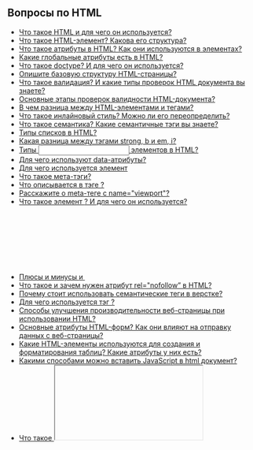 ## Вопросы по HTML

- [Что такое HTML и для чего он используется?](1.md)
- [Что такое HTML-элемент? Какова его структура?](2.md)
- [Что такое атрибуты в HTML? Как они используются в элементах?](3.md)
- [Какие глобальные атрибуты есть в HTML?](4.md)
- [Что такое doctype? И для чего он используется?](5.md)
- [Опишите базовую структуру HTML-страницы?](6.md)
- [Что такое валидация? И какие типы проверок HTML документа вы знаете?](7.md)
- [Основные этапы проверок валидности HTML-документа?](8.md)
- [В чем разница между HTML-элементами и тегами?](9.md)
- [Что такое инлайновый стиль? Можно ли его переопределить?](10.md)
- [Что такое семантика? Какие семантичные тэги вы знаете?](11.md)
- [Типы списков в HTML?](12.md)
- [Какая разница между тэгами strong, b и em, i?](13.md)
- [Типы <input> элементов в HTML?](14.md)
- [Для чего используют data-атрибуты?](15.md)
- [Для чего используется элемент <datalist>?](16.md)
- [Что такое мета-тэги?](17.md)
- [Что описывается в тэге <head>?](18.md)
- [Расскажите о meta-теге с name="viewport"?](19.md)
- [Что такое элемент <canvas>? И для чего он используется?](20.md)
- [Плюсы и минусы <canvas> и <svg>?](21.md)
- [Что такое и зачем нужен атрибут rel="nofollow” в HTML?](22.md)
- [Почему стоит использовать семантические теги в верстке?](23.md)
- [Для чего используется тэг <label>?](24.md)
- [Способы улучшения производительности веб-страницы при использовании HTML?](25.md)
- [Основные атрибуты HTML-форм? Как они влияют на отправку данных с веб-страницы?](26.md)
- [Какие HTML-элементы используются для создания и форматирования таблиц? Какие атрибуты у них есть?](27.md)
- [Какими способами можно вставить JavaScript в  html документ?](28.md)
- [Что такое <iframe> и для чего используется?](29.md)
- [Различаи в HTML и XHTML?](30.md)
- [Разница между XHTML и XML?](31.md)
- [Что такое элемент <output> в HTML5?](32.md)
- [ARIA-атрибуты?](33.md)

Что такое категории контента в HTML5?
Какие категории считаются основными категориями контента?
Если представить HTML5 как открытую веб-платформу, из каких блоков он состоит?
Какой тэг использовать для того, что бы сверстать кнопку?
Есть ли у HTML элементов свои дефолтные специфичные стили?
Как семантически правильно сверстать картинку с подписью?
Для какого тэга используется атрибут alt и зачем он нужен?
Для чего используются тэги <tr>, <th>, <td>?
В каких случаях лучше использовать <canvas>, а в каких <svg>?
Для чего нужен атрибут autocomplete?
Что такое свойство valueAsNumber?
Что такое атрибут target? Какие значения он принимает?
Что такое ApplicationCache в HTML5?
Для чего используется элемент <picture>?
Что такое srcset? Как работает srcset?
Как семантически верно сверстать навигационное меню?
Для чего используются тэги <sub> и <sup>?
Как можно скрыть элемент разметки не используя CSS и JS?
Разница между <meter> и <progress>?
Как можно сгруппировать опции внутри тэга <select>?
Как можно изменить форму картинки или HTML элемента?
Чем отличается <article> от <section>?
Расскажите об особенностях стилизации <svg>?
Разница между кнопкой и ссылкой в HTML?
Для чего используется атрибут decoding?
Для чего используется атрибут enterkeyhint?
Для чего используют атрибут novalidate?
Для чего используют атрибут inputmode?
Для чего используется атрибут pattern?